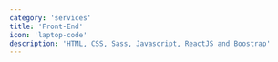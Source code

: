 ```yaml
---
category: 'services'
title: 'Front-End'
icon: 'laptop-code'
description: 'HTML, CSS, Sass, Javascript, ReactJS and Boostrap'
---
```

